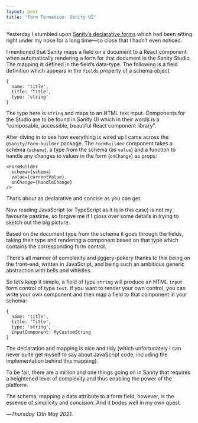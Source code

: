 ```yaml
---
layout: post
title: "Form Formation: Sanity UI"
---
```


Yesterday I stumbled upon [Sanity’s declarative forms][sdf] which had been sitting right under my nose for a long time—so close that I hadn’t even noticed.

I mentioned that Sanity maps a field on a document to a React component when automatically rendering a form for that document in the Sanity Studio. The mapping is defined in the field’s data-type. The following is a field definition which appears in the `fields` property of a schema object.

```
{
  name: 'title',
  title: 'Title',
  type: 'string'
}
```

The type here is `string` and maps to an HTML text input. Components for the Studio are to be found in Sanity UI which in their words is a “composable, accessible, beautiful React component library”.
  
After diving in to see how everything is wired up I came across the `@sanity/form-builder` package. The `FormBuilder` component takes a schema (`schema`), a type from the schema (as `value`) and a function to handle any changes to values in the form (`onChange`) as props:

```
<FormBuilder
  schema={schema}
  value={currentValue}
  onChange={handleChange}
/>
```

That’s about as declarative and concise as you can get. 

Now reading JavaScript (or TypeScript as it is in this case) is not my favourite pastime, so forgive me if I gloss over some details in trying to sketch out the big picture. 

Based on the document type from the schema it goes through the fields, taking their type and rendering a component based on that type which contains the corresponding form control.

There’s all manner of complexity and jiggery-pokery thanks to this being on the front-end, written in JavaScript, and being such an ambitious generic abstraction with bells and whistles.

So let’s keep it simple, a field of type `string` will produce an HTML `input` form control of type `text`. If you want to render your own control, you can write your own component and then map a field to that component in your schema:

```
{
  name: 'title',
  title: 'Title',
  type: 'string',
  inputComponent: MyCustomString
}
```

The declaration and mapping is nice and tidy (which unfortunately I can never quite get myself to say about JavaScript code, including the implementation behind this mapping).

To be fair, there are a million and one things going on in Sanity that requires a heightened level of complexity and thus enabling the power of the platform.

The schema, mapping a data attribute to a form field, however, is the essence of simplicity and concision. And it bodes well in my own quest.

—*Thursday 13th May 2021.*

[sdf]: https://www.crossingtheruby.com/2021/05/12/form-formation-sanity-document-schemas.html
